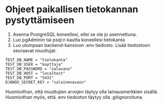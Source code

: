 # Ohjeet paikallisen tietokannan pystyttämiseen

1. Asenna PostgreSQL koneellesi, ellei se ole jo asennettuna.
2. Luo pgAdminin tai psql:n kautta koneellesi tietokanta
3. Luo ulompaan backend-kansioon .env tiedosto. Lisää tiedostoon seuraavat muuttujat: 

```
TEST_DB_NAME = "tietokanta"
TEST_DB_USER = "kayttaja"
TEST_DB_PASSWORD = "salasana"
TEST_DB_HOST = "localhost"
TEST_DB_PORT = "5432"
DJANGO_SECRET_KEY = "salainenavain"
```

Huomioithan, että muuttujien arvojen täytyy olla lainausmerkkien sisällä.
Huomioithan myös, että .env tiedoston täytyy olla .gitignoroituna.
